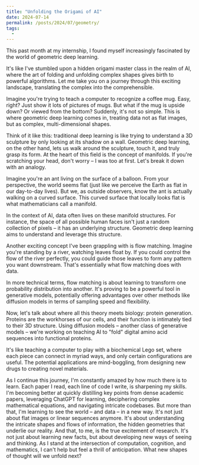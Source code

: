 ```yaml
---
title: "Unfolding the Origami of AI"
date: 2024-07-14
permalink: /posts/2024/07/geometry/
tags:
  - 
---
```


This past month at my internship, I found myself increasingly fascinated by the world of geometric deep learning. 

It's like I've stumbled upon a hidden origami master class in the realm of AI, where the art of folding and unfolding complex shapes gives birth to powerful algorithms. Let me take you on a journey through this exciting landscape, translating the complex into the comprehensible.

Imagine you're trying to teach a computer to recognize a coffee mug. Easy, right? Just show it lots of pictures of mugs. But what if the mug is upside down? Or viewed from the bottom? Suddenly, it's not so simple. This is where geometric deep learning comes in, treating data not as flat images, but as complex, multi-dimensional shapes.

Think of it like this: traditional deep learning is like trying to understand a 3D sculpture by only looking at its shadow on a wall. Geometric deep learning, on the other hand, lets us walk around the sculpture, touch it, and truly grasp its form. At the heart of this field is the concept of manifolds. If you're scratching your head, don't worry – I was too at first. Let's break it down with an analogy.

Imagine you're an ant living on the surface of a balloon. From your perspective, the world seems flat (just like we perceive the Earth as flat in our day-to-day lives). But we, as outside observers, know the ant is actually walking on a curved surface. This curved surface that locally looks flat is what mathematicians call a manifold.

In the context of AI, data often lives on these manifold structures. For instance, the space of all possible human faces isn't just a random collection of pixels – it has an underlying structure. Geometric deep learning aims to understand and leverage this structure.

Another exciting concept I've been grappling with is flow matching. Imagine you're standing by a river, watching leaves float by. If you could control the flow of the river perfectly, you could guide those leaves to form any pattern you want downstream. That's essentially what flow matching does with data.

In more technical terms, flow matching is about learning to transform one probability distribution into another. It's proving to be a powerful tool in generative models, potentially offering advantages over other methods like diffusion models in terms of sampling speed and flexibility.

Now, let's talk about where all this theory meets biology: protein generation. Proteins are the workhorses of our cells, and their function is intimately tied to their 3D structure. Using diffusion models – another class of generative models – we're working on teaching AI to "fold" digital amino acid sequences into functional proteins.

It's like teaching a computer to play with a biochemical Lego set, where each piece can connect in myriad ways, and only certain configurations are useful. The potential applications are mind-boggling, from designing new drugs to creating novel materials.

As I continue this journey, I'm constantly amazed by how much there is to learn. Each paper I read, each line of code I write, is sharpening my skills. I'm becoming better at quickly distilling key points from dense academic papers, leveraging ChatGPT for learning, deciphering complex mathematical equations, and navigating intricate codebases. But more than that, I'm learning to see the world – and data – in a new way. It's not just about flat images or linear sequences anymore. It's about understanding the intricate shapes and flows of information, the hidden geometries that underlie our reality. And that, to me, is the true excitement of research. It's not just about learning new facts, but about developing new ways of seeing and thinking. As I stand at the intersection of computation, cognition, and mathematics, I can't help but feel a thrill of anticipation. What new shapes of thought will we unfold next?
